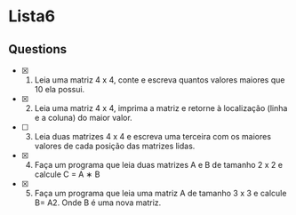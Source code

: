 # Lista6

## Questions

- [x] 1. Leia uma matriz 4 x 4, conte e escreva quantos valores maiores que 10 ela possui.
- [x] 2. Leia uma matriz 4 x 4, imprima a matriz e retorne à localização (linha e a coluna) do maior valor.
- [ ] 3. Leia duas matrizes 4 x 4 e escreva uma terceira com os maiores valores de cada posição das matrizes
lidas.
- [x] 4. Faça um programa que leia duas matrizes A e B de tamanho 2 x 2 e calcule C = A ∗ B
- [x] 5. Faça um programa que leia uma matriz A de tamanho 3 x 3 e calcule B= A2. Onde B é uma nova matriz.
